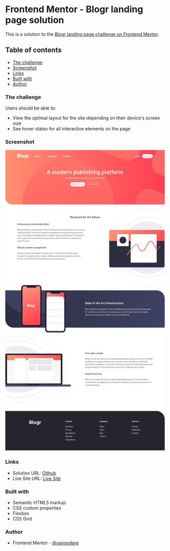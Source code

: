 # Frontend Mentor - Blogr landing page solution

This is a solution to the [Blogr landing page challenge on Frontend Mentor](https://www.frontendmentor.io/challenges/blogr-landing-page-EX2RLAApP).

## Table of contents

- [The challenge](#the-challenge)
- [Screenshot](#screenshot)
- [Links](#links)
- [Built with](#built-with)
- [Author](#author)

### The challenge

Users should be able to:

- View the optimal layout for the site depending on their device's screen size
- See hover states for all interactive elements on the page

### Screenshot

![](images/blogr.png)


### Links

- Solution URL: [Github](https://github.com/sangodare/blogr-landing-page.git)
- Live Site URL: [Live Site](https://blogrlandingpagebytoyeeb.netlify.app)

### Built with

- Semantic HTML5 markup
- CSS custom properties
- Flexbox
- CSS Grid

### Author

- Frontend Mentor - [@sangodare](https://www.frontendmentor.io/profile/sangodare)

